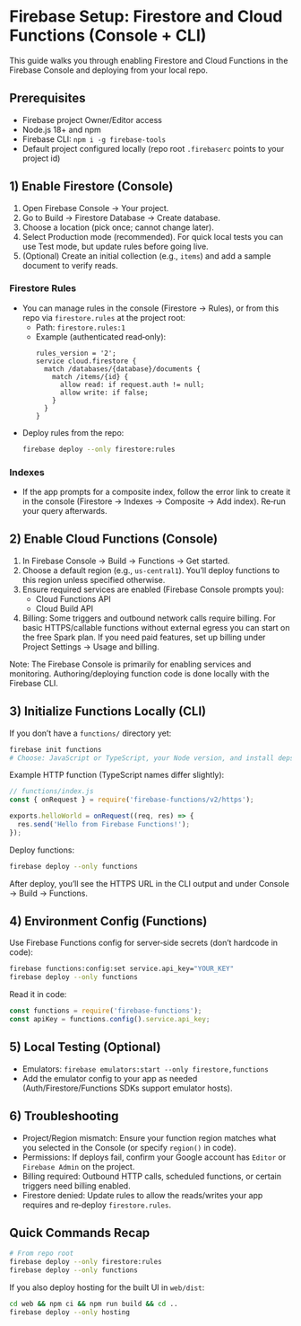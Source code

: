 # Firebase Setup: Firestore and Cloud Functions (Console + CLI)

This guide walks you through enabling Firestore and Cloud Functions in the Firebase Console and deploying from your local repo.

## Prerequisites

- Firebase project Owner/Editor access
- Node.js 18+ and npm
- Firebase CLI: `npm i -g firebase-tools`
- Default project configured locally (repo root `.firebaserc` points to your project id)

## 1) Enable Firestore (Console)

1. Open Firebase Console → Your project.
2. Go to Build → Firestore Database → Create database.
3. Choose a location (pick once; cannot change later).
4. Select Production mode (recommended). For quick local tests you can use Test mode, but update rules before going live.
5. (Optional) Create an initial collection (e.g., `items`) and add a sample document to verify reads.

### Firestore Rules

- You can manage rules in the console (Firestore → Rules), or from this repo via `firestore.rules` at the project root:
  - Path: `firestore.rules:1`
  - Example (authenticated read‑only):
    ```
    rules_version = '2';
    service cloud.firestore {
      match /databases/{database}/documents {
        match /items/{id} {
          allow read: if request.auth != null;
          allow write: if false;
        }
      }
    }
    ```
- Deploy rules from the repo:
  ```sh
  firebase deploy --only firestore:rules
  ```

### Indexes

- If the app prompts for a composite index, follow the error link to create it in the console (Firestore → Indexes → Composite → Add index). Re‑run your query afterwards.

## 2) Enable Cloud Functions (Console)

1. In Firebase Console → Build → Functions → Get started.
2. Choose a default region (e.g., `us-central1`). You’ll deploy functions to this region unless specified otherwise.
3. Ensure required services are enabled (Firebase Console prompts you):
   - Cloud Functions API
   - Cloud Build API
4. Billing: Some triggers and outbound network calls require billing. For basic HTTPS/callable functions without external egress you can start on the free Spark plan. If you need paid features, set up billing under Project Settings → Usage and billing.

Note: The Firebase Console is primarily for enabling services and monitoring. Authoring/deploying function code is done locally with the Firebase CLI.

## 3) Initialize Functions Locally (CLI)

If you don’t have a `functions/` directory yet:

```sh
firebase init functions
# Choose: JavaScript or TypeScript, your Node version, and install deps
```

Example HTTP function (TypeScript names differ slightly):

```js
// functions/index.js
const { onRequest } = require('firebase-functions/v2/https');

exports.helloWorld = onRequest((req, res) => {
  res.send('Hello from Firebase Functions!');
});
```

Deploy functions:

```sh
firebase deploy --only functions
```

After deploy, you’ll see the HTTPS URL in the CLI output and under Console → Build → Functions.

## 4) Environment Config (Functions)

Use Firebase Functions config for server‑side secrets (don’t hardcode in code):

```sh
firebase functions:config:set service.api_key="YOUR_KEY"
firebase deploy --only functions
```

Read it in code:

```js
const functions = require('firebase-functions');
const apiKey = functions.config().service.api_key;
```

## 5) Local Testing (Optional)

- Emulators: `firebase emulators:start --only firestore,functions`
- Add the emulator config to your app as needed (Auth/Firestore/Functions SDKs support emulator hosts).

## 6) Troubleshooting

- Project/Region mismatch: Ensure your function region matches what you selected in the Console (or specify `region()` in code).
- Permissions: If deploys fail, confirm your Google account has `Editor` or `Firebase Admin` on the project.
- Billing required: Outbound HTTP calls, scheduled functions, or certain triggers need billing enabled.
- Firestore denied: Update rules to allow the reads/writes your app requires and re‑deploy `firestore.rules`.

## Quick Commands Recap

```sh
# From repo root
firebase deploy --only firestore:rules
firebase deploy --only functions
```

If you also deploy hosting for the built UI in `web/dist`:

```sh
cd web && npm ci && npm run build && cd ..
firebase deploy --only hosting
```

